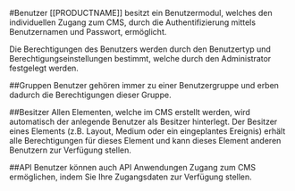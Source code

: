 <!--toc=users-->
#Benutzer
[[PRODUCTNAME]] besitzt ein Benutzermodul, welches den individuellen Zugang zum CMS, durch die Authentifizierung mittels Benutzernamen und Passwort, ermöglicht.

Die Berechtigungen des Benutzers werden durch den Benutzertyp und Berechtigungseinstellungen bestimmt, welche durch den Administrator festgelegt werden.

##Gruppen
Benutzer gehören immer zu einer Benutzergruppe und erben dadurch die Berechtigungen dieser Gruppe.

##Besitzer
Allen Elementen, welche im CMS erstellt werden, wird automatisch der anlegende Benutzer als Besitzer hinterlegt. Der Besitzer eines Elements (z.B. Layout, Medium oder ein eingeplantes Ereignis) erhält alle Berechtigungen für dieses Element und kann dieses Element anderen Benutzern zur Verfügung stellen.

##API
Benutzer können auch API Anwendungen Zugang zum CMS ermöglichen, indem Sie Ihre Zugangsdaten zur Verfügung stellen.